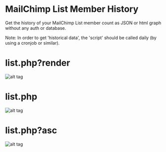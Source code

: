 # MailChimp List Member History
Get the history of your MailChimp List member count as JSON or html graph without any auth or database.

Note: In order to get 'historical data', the 'script' should be called daily (by using a cronjob or similar).


# list.php?render

![alt tag](http://i.imgur.com/zuqrmXc.png)


# list.php

![alt tag](https://i.imgur.com/hZIWDgC.png)


# list.php?asc

![alt tag](https://i.imgur.com/aku63OL.png)



